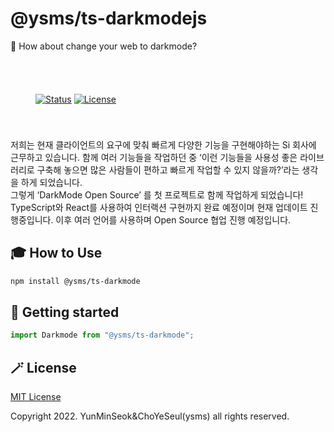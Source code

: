 # @ysms/ts-darkmodejs
🌙 How about change your web to darkmode?
<!-- s : svg -->
<div style="padding : 40px">

[![Status](https://img.shields.io/badge/status-active-success.svg)]()
[![License](https://img.shields.io/badge/license-MIT-blue.svg)](/LICENSE)  
</div>
<!-- e : svg -->

<!-- s : introduce -->
<div>
  저희는 현재 클라이언트의 요구에 맞춰 빠르게 다양한 기능을 구현해야하는 Si 회사에 근무하고 있습니다. 함께 여러 기능들을 작업하던 중 ‘이런 기능들을 사용성 좋은 라이브러리로 구축해 놓으면 많은 사람들이 편하고 빠르게 작업할 수 있지 않을까?’라는 생각을 하게 되었습니다. <br/ >그렇게 ‘DarkMode Open Source’ 를 첫 프로젝트로 함께 작업하게 되었습니다! <br/> TypeScript와 React를 사용하여 인터랙션 구현까지 완료 예정이며 현재 업데이트 진행중입니다. 이후 여러 언어를 사용하며 Open Source 협업 진행 예정입니다.
</div>
<!-- e : introduce -->

<!-- s : How to Use -->
## 🎓 How to Use

```sh
npm install @ysms/ts-darkmode
```
<!-- e : How to Use -->

<!-- s : Getting started -->
## 🎯 Getting started
```js
import Darkmode from "@ysms/ts-darkmode";
```

<!-- s : Getting started --> 
<!-- e : Getting started -->

<!-- s : License -->
## 🪄 License

[MIT License](./LICENSE)

Copyright 2022. YunMinSeok&ChoYeSeul(ysms) all rights reserved.
<!-- e : License -->
